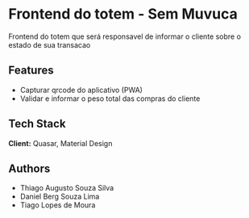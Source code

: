 # Frontend do totem - Sem Muvuca

Frontend do totem que será responsavel de informar o cliente sobre o estado de sua transacao

## Features

- Capturar qrcode do aplicativo (PWA)
- Validar e informar o peso total das compras do cliente

## Tech Stack

**Client:** Quasar, Material Design

## Authors
 - Thiago Augusto Souza Silva
 - Daniel Berg Souza Lima
 - Tiago Lopes de Moura

<!-- ### Lint the files
```bash
yarn run lint
```

### Build the app for production
```bash
quasar build
```

### Customize the configuration
See [Configuring quasar.conf.js](https://v1.quasar.dev/quasar-cli/quasar-conf-js). -->
